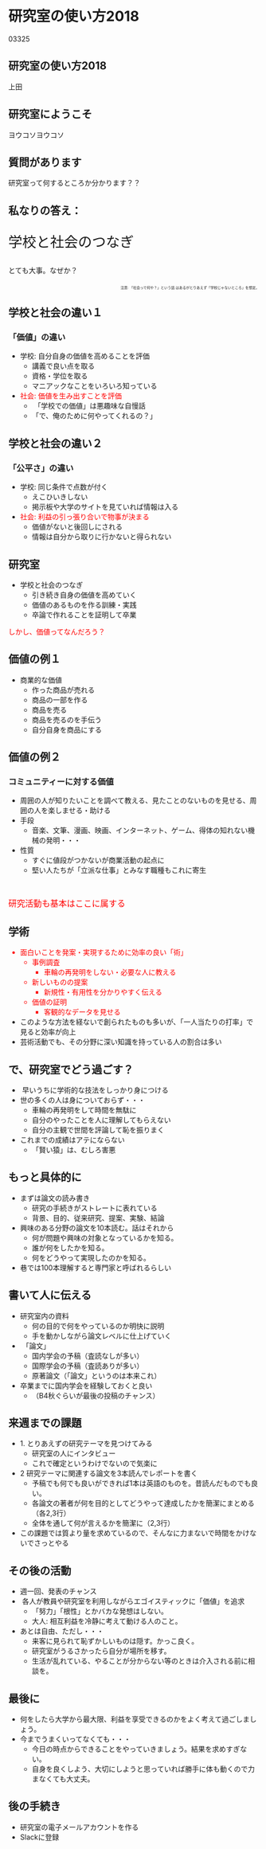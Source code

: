 # 研究室の使い方2018
03325 <h2>研究室の使い方2018</h2>
上田

<!--nextpage-->
<h2>研究室にようこそ</h2>
ヨウコソヨウコソ

<!--nextpage-->
<h2>質問があります</h2>
研究室って何するところか分かります？？

<!--nextpage-->
<h2>私なりの答え：</h2>
<p style="font-size: 200%;">学校と社会のつなぎ</p>
とても大事。なぜか？
<p style="text-align: right; font-size: 50%; margin-top: 20px;">注意: 「社会って何や？」という話
はあるがとりあえず「学校じゃないところ」を想定。</p>
<!--nextpage-->
<h2>学校と社会の違い１</h2>
<h3>「価値」の違い</h3>
<ul>
 	<li>学校: 自分自身の価値を高めることを評価
<ul>
 	<li>講義で良い点を取る</li>
 	<li>資格・学位を取る</li>
 	<li>マニアックなことをいろいろ知っている</li>
</ul>
</li>
 	<li><span style="color: #ff0000;">社会: 価値を生み出すことを評価</span>
<ul>
 	<li> 「学校での価値」は悪趣味な自慢話</li>
 	<li>「で、俺のために何やってくれるの？」</li>
</ul>
</li>
</ul>
<!--nextpage-->
<h2>学校と社会の違い２</h2>
<h3>「公平さ」の違い</h3>
<ul>
 	<li>学校: 同じ条件で点数が付く
<ul>
 	<li>えこひいきしない</li>
 	<li>掲示板や大学のサイトを見ていれば情報は入る</li>
</ul>
</li>
 	<li><span style="color: #ff0000;">社会: 利益の引っ張り合いで物事が決まる</span>
<ul>
 	<li>価値がないと後回しにされる</li>
 	<li>情報は自分から取りに行かないと得られない</li>
</ul>
</li>
</ul>
<!--nextpage-->
<h2>研究室</h2>
<ul>
 	<li>学校と社会のつなぎ
<ul>
 	<li>引き続き自身の価値を高めていく</li>
 	<li>価値のあるものを作る訓練・実践</li>
 	<li>卒論で作れることを証明して卒業</li>
</ul>
</li>
</ul>
<p style="color: red;">しかし、価値ってなんだろう？</p>
<!--nextpage-->
<h2>価値の例１</h2>
<ul>
 	<li>商業的な価値
<ul>
 	<li>作った商品が売れる</li>
 	<li>商品の一部を作る</li>
 	<li>商品を売る</li>
 	<li>商品を売るのを手伝う</li>
 	<li>自分自身を商品にする</li>
</ul>
</li>
</ul>
<!--nextpage-->
<h2>価値の例２</h2>
<h3>コミュニティーに対する価値</h3>
<ul>
 	<li>周囲の人が知りたいことを調べて教える、見たことのないものを見せる、周囲の人を楽しませる・助ける</li>
 	<li>手段
<ul>
 	<li>音楽、文筆、漫画、映画、インターネット、ゲーム、得体の知れない機械の発明・・・</li>
</ul>
</li>
 	<li>性質
<ul>
 	<li>すぐに値段がつかないが商業活動の起点に</li>
 	<li>堅い人たちが「立派な仕事」とみなす職種もこれに寄生</li>
</ul>
</li>
</ul>
&nbsp;
<p style="font-size: 120%; line-height: 120%; color: red;">研究活動も基本はここに属する</p>
<!--nextpage-->
<h2>学術</h2>
<ul>
 	<li style="color: red;">面白いことを発案・実現するために効率の良い「術」
<ul>
 	<li>事例調査
<ul>
 	<li>車輪の再発明をしない・必要な人に教える</li>
</ul>
</li>
 	<li>新しいものの提案
<ul>
 	<li>新規性・有用性を分かりやすく伝える</li>
</ul>
</li>
 	<li>価値の証明
<ul>
 	<li>客観的なデータを見せる</li>
</ul>
</li>
</ul>
</li>
 	<li>このような方法を経ないで創られたものも多いが、「一人当たりの打率」で見ると効率が向上</li>
 	<li>芸術活動でも、その分野に深い知識を持っている人の割合は多い</li>
</ul>
<!--nextpage-->
<h2>で、研究室でどう過ごす？</h2>
<ul>
 	<li> 早いうちに学術的な技法をしっかり身につける</li>
 	<li>世の多くの人は身についておらず・・・
<ul>
 	<li>車輪の再発明をして時間を無駄に</li>
 	<li>自分のやったことを人に理解してもらえない</li>
 	<li>自分の主観で世間を評論して恥を振りまく</li>
</ul>
</li>
 	<li>これまでの成績はアテにならない
<ul>
 	<li>「賢い猿」は、むしろ害悪</li>
</ul>
</li>
</ul>
<!--nextpage-->
<h2>もっと具体的に</h2>
<ul>
 	<li>まずは論文の読み書き
<ul>
 	<li>研究の手続きがストレートに表れている</li>
 	<li>背景、目的、従来研究、提案、実験、結論</li>
</ul>
</li>
 	<li>興味のある分野の論文を10本読む。話はそれから
<ul>
 	<li>何が問題や興味の対象となっているかを知る。</li>
 	<li>誰が何をしたかを知る。</li>
 	<li>何をどうやって実現したのかを知る。</li>
</ul>
</li>
 	<li>巷では100本理解すると専門家と呼ばれるらしい</li>
</ul>
<!--nextpage-->
<h2>書いて人に伝える</h2>
<ul>
 	<li>研究室内の資料
<ul>
 	<li>何の目的で何をやっているのか明快に説明</li>
 	<li>手を動かしながら論文レベルに仕上げていく</li>
</ul>
</li>
 	<li> 「論文」
<ul>
 	<li>国内学会の予稿（査読なしが多い）</li>
 	<li>国際学会の予稿（査読ありが多い）</li>
 	<li>原著論文（「論文」というのは本来これ）</li>
</ul>
</li>
 	<li>卒業までに国内学会を経験しておくと良い
<ul>
 	<li>（B4秋ぐらいが最後の投稿のチャンス）</li>
</ul>
</li>
</ul>
<!--nextpage-->
<h2>来週までの課題</h2>
<ul>
 	<li>1. とりあえずの研究テーマを見つけてみる
<ul>
 	<li>研究室の人にインタビュー</li>
 	<li>これで確定というわけでないので気楽に</li>
</ul>
</li>
 	<li>2 研究テーマに関連する論文を3本読んでレポートを書く
<ul>
 	<li>予稿でも何でも良いができれば1本は英語のものを。昔読んだものでも良い。</li>
 	<li>各論文の著者が何を目的としてどうやって達成したかを簡潔にまとめる（各2,3行）</li>
 	<li>全体を通して何が言えるかを簡潔に（2,3行）</li>
</ul>
</li>
 	<li>この課題では質より量を求めているので、そんなに力まないで時間をかけないでさっとやる</li>
</ul>
<!--nextpage-->
<h2>その後の活動</h2>
<ul>
 	<li>週一回、発表のチャンス</li>
 	<li> 各人が教員や研究室を利用しながらエゴイスティックに「価値」を追求
<ul>
 	<li>「努力」「根性」とかバカな発想はしない。</li>
 	<li>大人: 相互利益を冷静に考えて動ける人のこと。</li>
</ul>
</li>
 	<li>あとは自由、ただし・・・
<ul>
 	<li>来客に見られて恥ずかしいものは隠す。かっこ良く。</li>
 	<li>研究室がうるさかったら自分が場所を移す。</li>
 	<li>生活が乱れている、やることが分からない等のときは介入される前に相談を。</li>
</ul>
</li>
</ul>
<!--nextpage-->
<h2>最後に</h2>
<ul>
 	<li>何をしたら大学から最大限、利益を享受できるのかをよく考えて過ごしましょう。</li>
 	<li>今までうまくいってなくても・・・
<ul>
 	<li>今日の時点からできることをやっていきましょう。結果を求めすぎない。</li>
 	<li>自身を良くしよう、大切にしようと思っていれば勝手に体も動くので力まなくても大丈夫。</li>
</ul>
</li>
</ul>
<!--nextpage-->
<h2>後の手続き</h2>
<ul>
 	<li>研究室の電子メールアカウントを作る</li>
 	<li>Slackに登録</li>
</ul>
